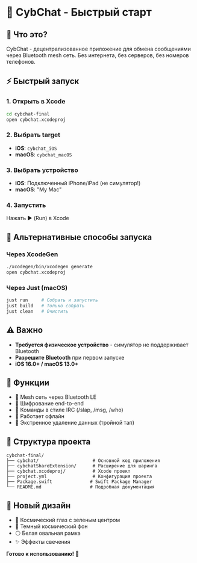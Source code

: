 # 🚀 CybChat - Быстрый старт

## 📱 Что это?
CybChat - децентрализованное приложение для обмена сообщениями через Bluetooth mesh сеть. Без интернета, без серверов, без номеров телефонов.

## ⚡ Быстрый запуск

### 1. Открыть в Xcode
```bash
cd cybchat-final
open cybchat.xcodeproj
```

### 2. Выбрать target
- **iOS**: `cybchat_iOS` 
- **macOS**: `cybchat_macOS`

### 3. Выбрать устройство
- **iOS**: Подключенный iPhone/iPad (не симулятор!)
- **macOS**: "My Mac"

### 4. Запустить
Нажать ▶️ (Run) в Xcode

## 🔧 Альтернативные способы запуска

### Через XcodeGen
```bash
./xcodegen/bin/xcodegen generate
open cybchat.xcodeproj
```

### Через Just (macOS)
```bash
just run     # Собрать и запустить
just build   # Только собрать
just clean   # Очистить
```

## ⚠️ Важно
- **Требуется физическое устройство** - симулятор не поддерживает Bluetooth
- **Разрешите Bluetooth** при первом запуске
- **iOS 16.0+ / macOS 13.0+**

## 🎯 Функции
- 🔵 Mesh сеть через Bluetooth LE
- 🔵 Шифрование end-to-end
- 🔵 Команды в стиле IRC (/slap, /msg, /who)
- 🔵 Работает офлайн
- 🔵 Экстренное удаление данных (тройной тап)

## 📁 Структура проекта
```
cybchat-final/
├── cybchat/                    # Основной код приложения
├── cybchatShareExtension/      # Расширение для шаринга
├── cybchat.xcodeproj/          # Xcode проект
├── project.yml                 # Конфигурация проекта
├── Package.swift              # Swift Package Manager
└── README.md                  # Подробная документация
```

## 🎨 Новый дизайн
- 🌟 Космический глаз с зеленым центром
- 🌌 Темный космический фон
- ⚪ Белая овальная рамка
- ✨ Эффекты свечения

**Готово к использованию!** 🚀 